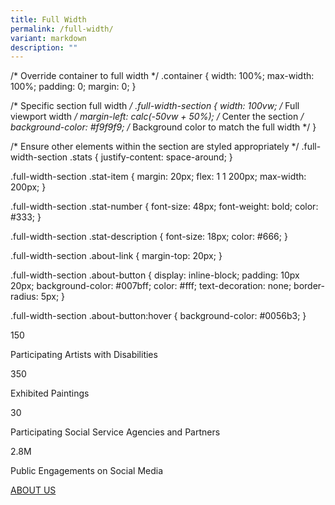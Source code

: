 ```yaml
---
title: Full Width
permalink: /full-width/
variant: markdown
description: ""
---
```


/* Override container to full width */
.container {
  width: 100%;
  max-width: 100%;
  padding: 0;
  margin: 0;
}

/* Specific section full width */
.full-width-section {
  width: 100vw; /* Full viewport width */
  margin-left: calc(-50vw + 50%); /* Center the section */
  background-color: #f9f9f9; /* Background color to match the full width */
}

/* Ensure other elements within the section are styled appropriately */
.full-width-section .stats {
  justify-content: space-around;
}

.full-width-section .stat-item {
  margin: 20px;
  flex: 1 1 200px;
  max-width: 200px;
}

.full-width-section .stat-number {
  font-size: 48px;
  font-weight: bold;
  color: #333;
}

.full-width-section .stat-description {
  font-size: 18px;
  color: #666;
}

.full-width-section .about-link {
  margin-top: 20px;
}

.full-width-section .about-button {
  display: inline-block;
  padding: 10px 20px;
  background-color: #007bff;
  color: #fff;
  text-decoration: none;
  border-radius: 5px;
}

.full-width-section .about-button:hover {
  background-color: #0056b3;
}
<section class="stats-section full-width-section">
  <div class="container">
    <div class="stats">
      <div class="stat-item">
        <p class="stat-number">150</p>
        <p class="stat-description">Participating Artists with Disabilities</p>
      </div>
      <div class="stat-item">
        <p class="stat-number">350</p>
        <p class="stat-description">Exhibited Paintings</p>
      </div>
      <div class="stat-item">
        <p class="stat-number">30</p>
        <p class="stat-description">Participating Social Service Agencies and Partners</p>
      </div>
      <div class="stat-item">
        <p class="stat-number">2.8M</p>
        <p class="stat-description">Public Engagements on Social Media</p>
      </div>
    </div>
    <div class="about-link">
      <a class="about-button" href="#">ABOUT US</a>
    </div>
  </div>
</section>


